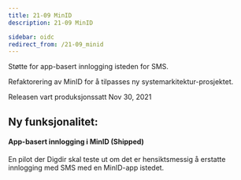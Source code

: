 ```yaml
---
title: 21-09 MinID
description: 21-09 MinID

sidebar: oidc
redirect_from: /21-09_minid
---
```



Støtte for app-basert innlogging isteden for SMS.

Refaktorering av MinID for å tilpasses ny systemarkitektur-prosjektet.



Releasen vart produksjonssatt Nov 30, 2021

## Ny funksjonalitet:


#### App-basert innlogging i MinID (Shipped)

En pilot der Digdir skal teste ut om det er hensiktsmessig å erstatte innlogging med SMS med en MinID-app istedet.


